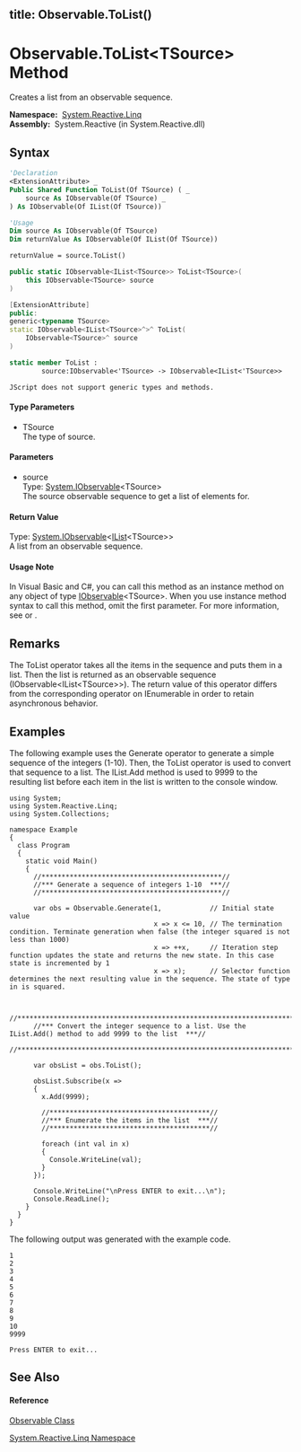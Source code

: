 title: Observable.ToList<TSource>()
---
# Observable.ToList\<TSource\> Method

Creates a list from an observable sequence.

**Namespace:**  [System.Reactive.Linq](System.Reactive.Linq/System.Reactive.Linq)  
**Assembly:**  System.Reactive (in System.Reactive.dll)

## Syntax

```vb
'Declaration
<ExtensionAttribute> _
Public Shared Function ToList(Of TSource) ( _
    source As IObservable(Of TSource) _
) As IObservable(Of IList(Of TSource))
```

```vb
'Usage
Dim source As IObservable(Of TSource)
Dim returnValue As IObservable(Of IList(Of TSource))

returnValue = source.ToList()
```

```csharp
public static IObservable<IList<TSource>> ToList<TSource>(
    this IObservable<TSource> source
)
```

```c++
[ExtensionAttribute]
public:
generic<typename TSource>
static IObservable<IList<TSource>^>^ ToList(
    IObservable<TSource>^ source
)
```

```fsharp
static member ToList : 
        source:IObservable<'TSource> -> IObservable<IList<'TSource>> 
```

```jscript
JScript does not support generic types and methods.
```

#### Type Parameters

- TSource  
  The type of source.

#### Parameters

- source  
  Type: [System.IObservable](https://msdn.microsoft.com/en-us/library/Dd990377)\<TSource\>  
  The source observable sequence to get a list of elements for.

#### Return Value

Type: [System.IObservable](https://msdn.microsoft.com/en-us/library/Dd990377)\<[IList](https://msdn.microsoft.com/en-us/library/5y536ey6)\<TSource\>\>  
A list from an observable sequence.

#### Usage Note

In Visual Basic and C\#, you can call this method as an instance method on any object of type [IObservable](https://msdn.microsoft.com/en-us/library/Dd990377)\<TSource\>. When you use instance method syntax to call this method, omit the first parameter. For more information, see [](https://msdn.microsoft.com/en-us/library/Bb384936) or [](https://msdn.microsoft.com/en-us/library/Bb383977).

## Remarks

The ToList operator takes all the items in the sequence and puts them in a list. Then the list is returned as an observable sequence (IObservable\<IList\<TSource\>\>). The return value of this operator differs from the corresponding operator on IEnumerable in order to retain asynchronous behavior.

## Examples

The following example uses the Generate operator to generate a simple sequence of the integers (1-10). Then, the ToList operator is used to convert that sequence to a list. The IList.Add method is used to 9999 to the resulting list before each item in the list is written to the console window.

    using System;
    using System.Reactive.Linq;
    using System.Collections;
    
    namespace Example
    {
      class Program
      {
        static void Main()
        {
          //*********************************************//
          //*** Generate a sequence of integers 1-10  ***//
          //*********************************************//
    
          var obs = Observable.Generate(1,            // Initial state value
                                        x => x <= 10, // The termination condition. Terminate generation when false (the integer squared is not less than 1000)
                                        x => ++x,     // Iteration step function updates the state and returns the new state. In this case state is incremented by 1 
                                        x => x);      // Selector function determines the next resulting value in the sequence. The state of type in is squared.
    
    
          //***************************************************************************************************//
          //*** Convert the integer sequence to a list. Use the IList.Add() method to add 9999 to the list  ***//
          //***************************************************************************************************//
    
          var obsList = obs.ToList();
    
          obsList.Subscribe(x => 
          {
            x.Add(9999);
    
            //****************************************//
            //*** Enumerate the items in the list  ***//
            //****************************************//
    
            foreach (int val in x)
            {
              Console.WriteLine(val);
            }
          });
    
          Console.WriteLine("\nPress ENTER to exit...\n");
          Console.ReadLine();
        }
      }
    }

The following output was generated with the example code.

    1
    2
    3
    4
    5
    6
    7
    8
    9
    10
    9999
    
    Press ENTER to exit...

## See Also

#### Reference

[Observable Class](Observable/Observable)

[System.Reactive.Linq Namespace](System.Reactive.Linq/System.Reactive.Linq)
